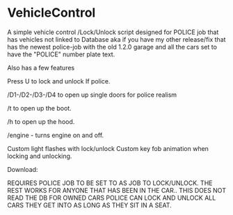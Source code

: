 # VehicleControl
A simple vehicle control /Lock/Unlock script designed for POLICE job that has vehicles not linked to Database aka if you have my other release/fix that has the newest police-job with the old 1.2.0 garage and all the cars set to have the "POLICE" number plate text.

Also has a few features

Press U to lock and unlock If police.

/D1-/D2-/D3-/D4 to open up single doors for police realism 

/t to open up the boot.

/h to open up the hood. 

/engine - turns engine on and off.

Custom light flashes with lock/unlock Custom key fob animation when locking and unlocking.


Download:


REQUIRES POLICE JOB TO BE SET TO  AS JOB TO LOCK/UNLOCK. THE REST WORKS FOR ANYONE THAT HAS BEEN IN THE CAR.. THIS DOES NOT READ THE DB FOR OWNED CARS POLICE CAN LOCK AND UNLOCK ALL CARS THEY GET INTO AS LONG AS THEY SIT IN  A SEAT.
